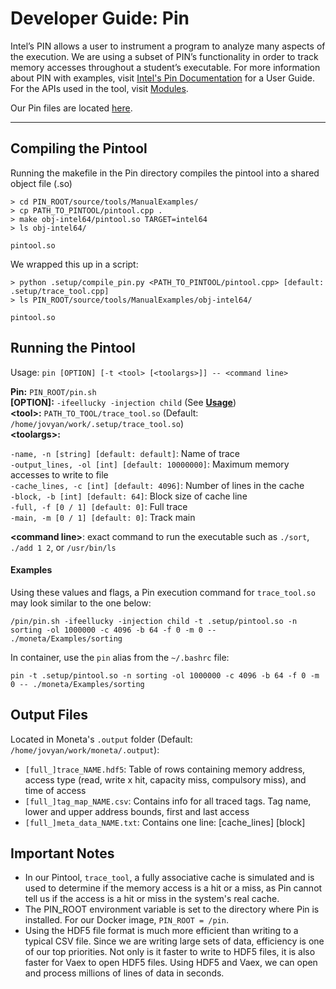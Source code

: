 # Developer Guide: Pin

Intel’s PIN allows a user to instrument a program to analyze many aspects of the execution. We are using a subset of PIN’s functionality in order to track memory accesses throughout a student’s executable. For more information about PIN with examples, visit [Intel's Pin Documentation](https://software.intel.com/sites/landingpage/pintool/docs/71313/Pin/html/) for a User Guide. For the APIs used in the tool, visit [Modules](https://software.intel.com/sites/landingpage/pintool/docs/71313/Pin/html/modules.html).

Our Pin files are located [here](https://github.com/NVSL/CSE141pp-Tool-Moneta-Pin).
<hr>

## Compiling the Pintool

Running the makefile in the Pin directory compiles the pintool into a shared object file (.so)

```
> cd PIN_ROOT/source/tools/ManualExamples/
> cp PATH_TO_PINTOOL/pintool.cpp .
> make obj-intel64/pintool.so TARGET=intel64
> ls obj-intel64/

pintool.so
```
We wrapped this up in a script:

```
> python .setup/compile_pin.py <PATH_TO_PINTOOL/pintool.cpp> [default: .setup/trace_tool.cpp]
> ls PIN_ROOT/source/tools/ManualExamples/obj-intel64/

pintool.so
```

## Running the Pintool

Usage: `pin [OPTION] [-t <tool> [<toolargs>]] -- <command line>`

**Pin:** `PIN_ROOT/pin.sh`  
**[OPTION]:** `-ifeellucky -injection child` (See [**Usage**](https://github.com/NVSL/CSE141pp-Tool-Moneta-Pin))  
**\<tool\>:** `PATH_TO_TOOL/trace_tool.so` (Default: `/home/jovyan/work/.setup/trace_tool.so`)  
**\<toolargs\>:**

`-name, -n [string] [default: default]`: Name of trace  
`-output_lines, -ol [int] [default: 10000000]`: Maximum memory accesses to write to file  
`-cache_lines, -c [int] [default: 4096]`: Number of lines in the cache  
`-block, -b [int] [default: 64]`: Block size of cache line  
`-full, -f [0 / 1] [default: 0]`: Full trace  
`-main, -m [0 / 1] [default: 0]`: Track main  

**\<command line\>**: exact command to run the executable such as `./sort`, `./add 1 2`, or `/usr/bin/ls`

#### Examples

Using these values and flags, a Pin execution command for `trace_tool.so` may look similar to the one below:
```
/pin/pin.sh -ifeellucky -injection child -t .setup/pintool.so -n sorting -ol 1000000 -c 4096 -b 64 -f 0 -m 0 -- ./moneta/Examples/sorting
```

In container, use the `pin` alias from the `~/.bashrc` file:
```
pin -t .setup/pintool.so -n sorting -ol 1000000 -c 4096 -b 64 -f 0 -m 0 -- ./moneta/Examples/sorting
```

## Output Files

Located in Moneta's `.output` folder (Default: `/home/jovyan/work/moneta/.output`):

- `[full_]trace_NAME.hdf5`: Table of rows containing memory address, access type (read, write x hit, capacity miss, compulsory miss), and time of access
- `[full_]tag_map_NAME.csv`: Contains info for all traced tags. Tag name, lower and upper address bounds, first and last access
- `[full_]meta_data_NAME.txt`: Contains one line: [cache_lines] [block]

## Important Notes
 - In our Pintool, `trace_tool`, a fully associative cache is simulated and is used to determine if the memory access is a hit or a miss, as Pin cannot tell us if the access is a hit or miss in the system's real cache.
 - The PIN\_ROOT environment variable is set to the directory where Pin is installed. For our Docker image, `PIN_ROOT = /pin`.
 - Using the HDF5 file format is much more efficient than writing to a typical CSV file. Since we are writing large sets of data, efficiency is one of our top priorities. Not only is it faster to write to HDF5 files, it is also faster for Vaex to open HDF5 files. Using HDF5 and Vaex, we can open and process millions of lines of data in seconds. 


